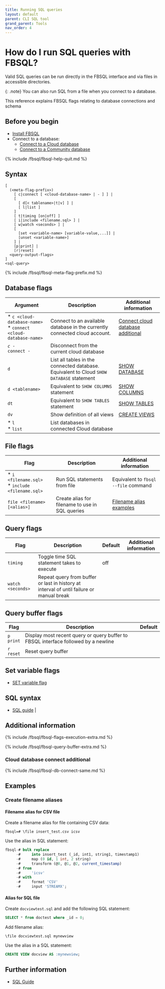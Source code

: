 ```yaml
---
title: Running SQL queries
layout: default
parent: CLI SQL tool
grand_parent: Tools
nav_order: 4
---
```


# How do I run SQL queries with FBSQL?

Valid SQL queries can be run directly in the FBSQL interface and via files in accessible directories.

{: .note}
You can also run SQL from a file when you connect to a database.

This reference explains FBSQL flags relating to database connections and schema

## Before you begin

* [Install FBSQL](/docs/tools/fbsql/fbsql-install)
* Connect to a database:
  * [Connect to a Cloud database](/docs/tools/fbsql/fbsql-connect-cloud-db)
  * [Connect to a Community database](/docs/tools/fbsql/fbsql-connect-community-db)

{% include /fbsql/fbsql-help-quit.md %}

## Syntax

```
[
  (<meta-flag-prefix>)
    [ c|connect [ <cloud-database-name> | - ] ] |
    [
      [ d[< tablename>|t|v] ] |
      [ l|list ]
    ]
    [ t|timing [on|off] ]
    [ i|include <filename.sql> ] |
    [ w|watch <seconds> ] |
    [
      [set <variable-name> [variable-value,...]] |
      [unset <variable-name>]
    ] |
    [p|print] |
    [r|reset]
  <query-output-flags>
]
<sql-query>

```

{% include /fbsql/fbsql-meta-flag-prefix.md %}

## Database flags

| Argument | Description | Additional information |
|---|---|---|
| * `c <cloud-database-name>`<br/>* `connect <cloud-database-name>` | Connect to an available database in the currently connected cloud account. | [Connect cloud database additional](#connect-cloud-database-additional) |
| *`c -`<br/>* `connect -` | Disconnect from the current cloud database |  |
| `d` | List all tables in the connected database. Equivalent to Cloud `SHOW DATABASE` statement | [SHOW DATABASE](/docs/sql-guide/statements/statement-database-show) |
| `d <tablename>` | Equivalent to `SHOW COLUMNS` statement | [SHOW COLUMNS](/docs/sql-guide/statements/statement-columns-show) |
| `dt` | Equivalent to `SHOW TABLES` statement | [SHOW TABLES](/docs/sql-guide/statements/statement-table-show) |
| `dv` | Show definition of all views | [CREATE VIEWS](/docs/sql-guide/statements/statement-view-create) |
| * `l`<br/>* `list` | List databases in connected Cloud database |  |

## File flags

| Flag | Description | Additional information |
|---|---|---|
| * `i <filename.sql>`<br/>* `include <filename.sql>` | Run SQL statements from file | Equivalent to `fbsql --file` command |
| `file <filename> [<alias>]` | Create alias for filename to use in SQL queries | [Filename alias examples](#create-filename-aliases) |

## Query flags

| Flag | Description | Default | Additional information |
|---|---|---|---|
| `timing` | Toggle time SQL statement takes to execute | off |  |
| `watch <seconds>` | Repeat query from buffer or last in history at interval of <seconds> until failure or manual break |  |  |

## Query buffer flags

| Flag | Description | Default |
|---|---|---|
| `p`<br/>`print` | Display most recent query or query buffer to FBSQL interface followed by a newline |  |
| `r`<br/>`reset` | Reset query buffer |

## Set variable flags

* [SET variable flag](/docs/tools/fbsql/fbsql-config-set-variable)

## SQL syntax

* [SQL guide](/docs/sql-guide/sql-guide-home) |

## Additional information

{% include /fbsql/fbsql-flags-execution-extra.md %}

{% include /fbsql/fbsql-query-buffer-extra.md %}

### Cloud database connect additional

{% include /fbsql/fbsql-db-connect-same.md %}

## Examples

### Create filename aliases

#### Filename alias for CSV file

Create a filename alias for file containing CSV data:

```
fbsql=# \file insert_test.csv icsv
```

Use the alias in SQL statement:

```sql
fbsql-# bulk replace
     -#     into insert_test (_id, int1, string1, timestamp1)
     -#     map (0 id, 1 int, 2 string)
     -#     transform (@0, @1, @2, current_timestamp)
     -# from
     -#     'icsv'
     -# with
     -#     format 'CSV'
     -#     input 'STREAMX';
```

#### Alias for SQL file

Create `docviewtest.sql` and add the following SQL statement:

```sql
SELECT * from doctest where _id = 0;
```

Add filename alias:

```
\file docviewtest.sql mynewview
```

Use the alias in a SQL statement:

```sql
CREATE VIEW docview AS :mynewview;
```

## Further information

* [SQL Guide](/docs/sql-guide/sql-guide-home)
